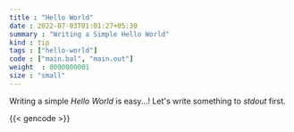 ```yaml
---
title : "Hello World"
date : 2022-07-03T01:01:27+05:30
summary : "Writing a Simple Hello World"
kind : tip 
tags : ["hello-world"] 
code : ["main.bal", "main.out"] 
weight  : 0000000001 
size : "small" 
---
```

Writing a simple *Hello World* is easy...! Let's write something to *stdout* first.

{{< gencode >}}